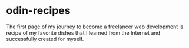# odin-recipes
The first page of my journey to become a freelancer web development is recipe of my favorite dishes that I learned from the Internet and successfully created for myself. 

